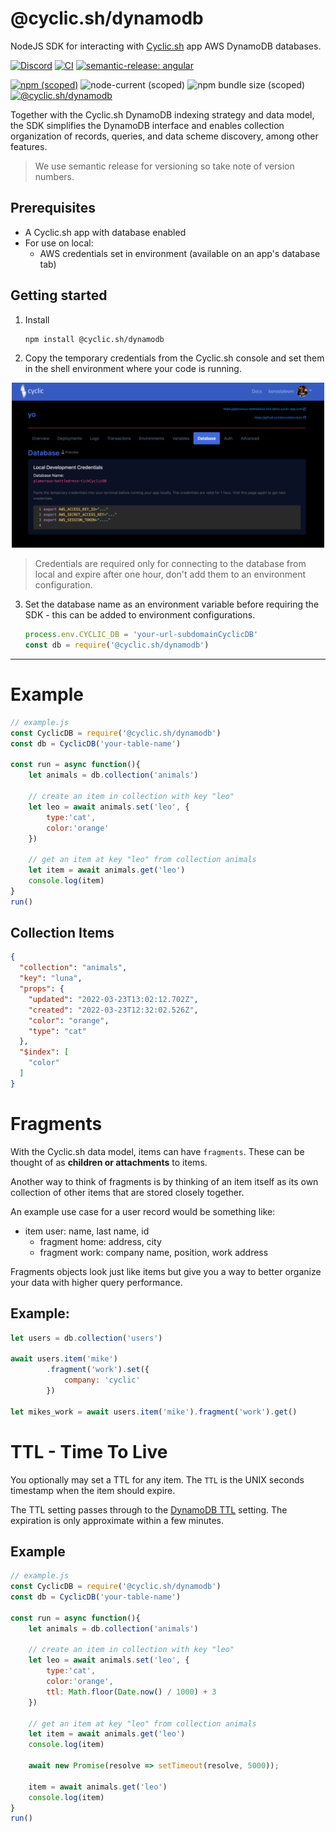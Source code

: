 # @cyclic.sh/dynamodb

NodeJS SDK for interacting with [Cyclic.sh](https://cyclic.sh) app AWS DynamoDB databases.

[![Discord](https://img.shields.io/discord/895292239633338380)](https://discord.cyclic.sh/support) [![CI](https://github.com/cyclic-software/db-sdk/actions/workflows/run_tests.yaml/badge.svg)](https://github.com/cyclic-software/db-sdk/actions/workflows/run_tests.yaml) [![semantic-release: angular](https://img.shields.io/badge/semantic--release-angular-e10079?logo=semantic-release)](https://github.com/semantic-release/semantic-release)

[![npm (scoped)](https://img.shields.io/npm/v/@cyclic.sh/dynamodb)](https://www.npmjs.com/package/@cyclic.sh/dynamodb) ![node-current (scoped)](https://img.shields.io/node/v/@cyclic.sh/dynamodb) ![npm bundle size (scoped)](https://img.shields.io/bundlephobia/minzip/@cyclic.sh/dynamodb) [![@cyclic.sh/dynamodb](https://snyk.io/advisor/npm-package/@cyclic.sh/dynamodb/badge.svg)](https://snyk.io/advisor/npm-package/@cyclic.sh/dynamodb)



Together with the Cyclic.sh DynamoDB indexing strategy and data model, the SDK simplifies the DynamoDB interface and enables collection organization of records, queries, and data scheme discovery, among other features.

> We use semantic release for versioning so take note of version numbers.

## Prerequisites

- A Cyclic.sh app with database enabled
- For use on local:
  - AWS credentials set in environment (available on an app's database tab)

## Getting started

1. Install
    ```
    npm install @cyclic.sh/dynamodb
    ```
2. Copy the temporary credentials from the Cyclic.sh console and set them in the shell environment where your code is running.
<p align="center">
    <img src="https://github.com/cyclic-software/db-sdk/blob/main/examples/console.png?raw=true" width="500"/>
</p>

> Credentials are required only for connecting to the database from local and expire after one hour, don't add them to an environment configuration.

3. Set the database name as an environment variable before requiring the SDK - this can be added to environment configurations. 
    ```js
    process.env.CYCLIC_DB = 'your-url-subdomainCyclicDB'
    const db = require('@cyclic.sh/dynamodb')
    ```
----------

# Example

```js
// example.js
const CyclicDB = require('@cyclic.sh/dynamodb')
const db = CyclicDB('your-table-name')

const run = async function(){
    let animals = db.collection('animals')

    // create an item in collection with key "leo"
    let leo = await animals.set('leo', {
        type:'cat',
        color:'orange'
    })

    // get an item at key "leo" from collection animals
    let item = await animals.get('leo')
    console.log(item)
}
run()
```

## Collection Items
```JSON
{
  "collection": "animals",
  "key": "luna",
  "props": {
    "updated": "2022-03-23T13:02:12.702Z",
    "created": "2022-03-23T12:32:02.526Z",
    "color": "orange",
    "type": "cat"
  },
  "$index": [
    "color"
  ]
}
```

# Fragments
With the Cyclic.sh data model, items can have `fragments`. These can be thought of as **children or attachments** to items. 

Another way to think of fragments is by thinking of an item itself as its own collection of other items that are stored closely together. 

An example use case for a user record would be something like:
- item user: name, last name, id
  - fragment home: address, city
  - fragment work: company name, position, work address

Fragments objects look just like items but give you a way to better organize your data with higher query performance. 

## Example:

```js
let users = db.collection('users')

await users.item('mike')
        .fragment('work').set({
            company: 'cyclic'
        })

let mikes_work = await users.item('mike').fragment('work').get()

```

# TTL - Time To Live

You optionally may set a TTL for any item. The `TTL` is the UNIX seconds timestamp when the item should expire.

The TTL setting passes through to the [DynamoDB TTL](https://docs.aws.amazon.com/amazondynamodb/latest/developerguide/TTL.html) setting. The expiration is only approximate within a few minutes.

## Example

```js
// example.js
const CyclicDB = require('@cyclic.sh/dynamodb')
const db = CyclicDB('your-table-name')

const run = async function(){
    let animals = db.collection('animals')

    // create an item in collection with key "leo"
    let leo = await animals.set('leo', {
        type:'cat',
        color:'orange',
        ttl: Math.floor(Date.now() / 1000) + 3
    })

    // get an item at key "leo" from collection animals
    let item = await animals.get('leo')
    console.log(item)

    await new Promise(resolve => setTimeout(resolve, 5000));
    
    item = await animals.get('leo')
    console.log(item)
}
run()
```
